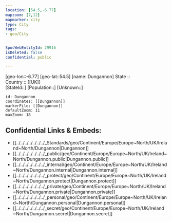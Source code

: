 ```yaml
---
location: [54.5,-6.77] 
mapzoom: [7,12] 
mapmarker: city 
type: City
tags:
- geo/City


SpocWebEntityId: 29916
isDeleted: false
confidential: public

---
```

[geo-lon::-6.77] 
[geo-lat::54.5] 
[name::Dungannon] 
State ::  
Country :: [[UK]]  
[StateId::] 
[Population::] 
[Unknown::] 


```leaflet
id: Dungannon
coordinates: [[Dungannon]] 
markerFile: [[Dungannon]] 
defaultZoom: 11 
maxZoom: 18
```


## Confidential Links & Embeds: 
- [[../../../../../../../_Standards/geo/Continent/Europe/Europe~North/UK/Ireland~North/Dungannon|Dungannon]] 
- [[../../../../../../../_public/geo/Continent/Europe/Europe~North/UK/Ireland~North/Dungannon.public|Dungannon.public]] 
- [[../../../../../../../_internal/geo/Continent/Europe/Europe~North/UK/Ireland~North/Dungannon.internal|Dungannon.internal]] 
- [[../../../../../../../_protect/geo/Continent/Europe/Europe~North/UK/Ireland~North/Dungannon.protect|Dungannon.protect]] 
- [[../../../../../../../_private/geo/Continent/Europe/Europe~North/UK/Ireland~North/Dungannon.private|Dungannon.private]] 
- [[../../../../../../../_personal/geo/Continent/Europe/Europe~North/UK/Ireland~North/Dungannon.personal|Dungannon.personal]] 
- [[../../../../../../../_secret/geo/Continent/Europe/Europe~North/UK/Ireland~North/Dungannon.secret|Dungannon.secret]] 
